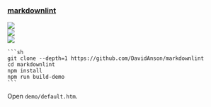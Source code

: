 ### [markdownlint](https://github.com/DavidAnson/markdownlint)

![](https://img.shields.io/github/license/DavidAnson/markdownlint?style=flat-square)<br />
[![](https://img.shields.io/github/last-commit/scillidan/markdownlint/main?label=last%20commit%20(fork)&style=flat-square)](https://github.com/scillidan/markdownlint)<br />
![](https://img.shields.io/badge/Vercel-black?style=flat&logo=Vercel&logoColor=white)

````{tab} From source
```sh
git clone --depth=1 https://github.com/DavidAnson/markdownlint
cd markdownlint
npm install
npm run build-demo
```
````

Open `demo/default.htm`.